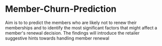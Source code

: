 # Member-Churn-Prediction
Aim is to to predict the members who are likely not to renew their memberships and to identify the most significant factors that might affect a member's renewal decision. The findings will introduce the retailer suggestive hints towards handling member renewal
